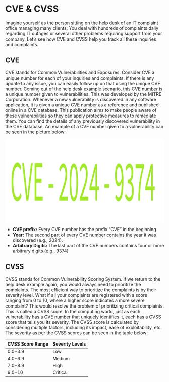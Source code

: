 # CVE & CVSS

Imagine yourself as the person sitting on the help desk of an IT complaint office managing many clients. You deal with hundreds of complaints daily regarding IT outages or several other problems requiring support from your company. Let’s see how <span style="color: inherit;">CVE</span> and <span style="color: inherit;">CVSS</span> help you track all these inquiries and complaints.

## <span style="color: inherit;">CVE</span>

<span style="color: inherit;">CVE</span> stands for Common Vulnerabilities and Exposures. Consider <span style="color: inherit;">CVE</span> a unique number for each of your inquiries and complaints. If there is any update to any issue, you can easily follow up on that using the unique <span style="color: inherit;">CVE</span> number. Coming out of the help desk example scenario, this <span style="color: inherit;">CVE</span> number is a unique number given to vulnerabilities. This was developed by the <span style="color: inherit;">MITRE</span> Corporation. Whenever a new vulnerability is discovered in any software application, it is given a unique <span style="color: inherit;">CVE</span> number as a reference and published online in a <span style="color: inherit;">CVE</span> database. This publication aims to make people aware of these vulnerabilities so they can apply protective measures to remediate them. You can find the details of any previously discovered vulnerability in the <span style="color: inherit;">CVE</span> database. An example of a <span style="color: inherit;">CVE</span> number given to a vulnerability can be seen in the picture below:

<img src="../../../../_resources/6645aa8c024f7893371eb7ac-1726737-1.png" alt="Sample CEV." width="1390" height="263" style="display:block; margin: 0 auto;">

- **<span style="color: inherit;">CVE</span> prefix:** Every <span style="color: inherit;">CVE</span> number has the prefix “<span style="color: inherit;">CVE</span>” in the beginning.
- **Year:** The second part of every <span style="color: inherit;">CVE</span> number contains the year it was discovered (e.g., 2024).
- **Arbitrary Digits:** The last part of the <span style="color: inherit;">CVE</span> numbers contains four or more arbitrary digits (e.g., 9374)

## <span style="color: inherit;">CVSS</span>

<span style="color: inherit;">CVSS</span> stands for Common Vulnerability Scoring System. If we return to the help desk example again, you would always need to prioritize the complaints. The most efficient way to prioritize the complaints is by their severity level. What if all your complaints are registered with a score ranging from 0 to 10, where a higher score indicates a more severe complaint? This would resolve the problem of prioritizing critical complaints. This is called a <span style="color: inherit;">CVSS</span> score. In the computing world, just as each vulnerability has a <span style="color: inherit;">CVE</span> number that uniquely identifies it, each has a <span style="color: inherit;">CVSS</span> score that tells you its severity. The <span style="color: inherit;">CVSS</span> score is calculated by considering multiple factors, including its impact, ease of exploitability, etc. The severity as per the <span style="color: inherit;">CVSS</span> scores can be seen in the table below:

| <span style="color: inherit;">CVSS</span> Score Range | Severity Levels |
| --- | --- |
| 0.0-3.9 | Low |
| 4.0-6.9 | Medium |
| 7.0-8.9 | High |
| 9.0-10 | Critical |